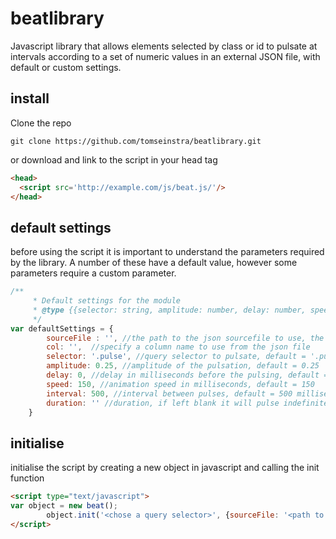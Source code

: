 # beatlibrary
Javascript library that allows elements selected by class or id to pulsate at intervals according to a set of numeric values in an external JSON file, with default or custom settings.

## install
Clone the repo

```
git clone https://github.com/tomseinstra/beatlibrary.git
```
or download and link to the script in your head tag
```html
<head>
  <script src='http://example.com/js/beat.js/'/>
</head>
```
## default settings
before using the script it is important to understand the parameters required by the library. A number of these have a default value, however some parameters require a custom parameter.
```javascript
/**
     * Default settings for the module
     * @type {{selector: string, amplitude: number, delay: number, speed: number, interval: number, duration: number, sourceFile: string, col: string}}
     */
var defaultSettings = {
		sourceFile : '', //the path to the json sourcefile to use, the json file must contain numeric data only. NO DEFAULT!
		col: '',  //specify a column name to use from the json file
		selector: '.pulse', //query selector to pulsate, default = '.pulse'
		amplitude: 0.25, //amplitude of the pulsation, default = 0.25
		delay: 0, //delay in milliseconds before the pulsing, default = 0
		speed: 150, //animation speed in milliseconds, default = 150
		interval: 500, //interval between pulses, default = 500 milliseconds
		duration: '' //duration, if left blank it will pulse indefinitely, default='indefinitely'
	}
```

## initialise
initialise the script by creating a new object in javascript and calling the init function
```html
<script type="text/javascript">
var object = new beat();
		object.init('<chose a query selector>', {sourceFile: '<path to json file>.json'});
</script>
```
